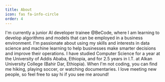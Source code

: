 ```yaml
---
title: About
icon: fas fa-info-circle
order: 4
---
```


I'm currently a junior AI developer trainee @BeCode, where I am learning to develop algorithms and models that can be employed in a business environment. I'm passionate about using my skills and interests in data science and machine learning to help businesses make smarter decisions and improve their operations. I have studied Computer Science for a year at the University of Addis Ababa, Ethiopia, and for 2.5 years in I.T. at Alkan University College (Bahir Dar, Ethiopia). When I'm not coding, you can find me hiking, playing soccer, or watching documentaries. I love meeting new people, so feel free to say hi if you see me around!